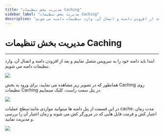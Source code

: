 ```yaml
---
title: "مدیریت بخش تنظیمات Caching"
sidebar_label: "مدیریت بخش تنظیمات Caching"
description: "ابتدا باید دامنه خود را به سرویس متصل نماییم و بعد از افزودن دامنه و اتصال آن، وارد تنظیمات دامنه می شویم."
---
```


# مدیریت بخش تنظیمات Caching
---

ابتدا باید دامنه خود را به سرویس متصل نماییم و بعد از افزودن دامنه و اتصال آن، وارد تنظیمات دامنه می شویم.

![](https://s1.chabokan.net/docs/gifs/dashboard-domain/dashboard-domain-caching-install.gif)

همانطور که در تصویر زیر مشاهده می نمایید، برای ورود به بخش Caching روی تنظیمات Caching در پنل سمت راست، کلیک مینماییم.

![](https://s1.chabokan.net/docs/images/domains-panel.jpg)

در این قسمت از پنل دامنه ها میتوانید مواردی مانند:سطح عملیات cache، مدت زمان اعتبار کش و فرمت فایل هایی که در مرورگر کش می شوند و زمان اعتبار آن را بررسی و مدیریت نمایید.

![](https://s1.chabokan.net/docs/images/6.png)
